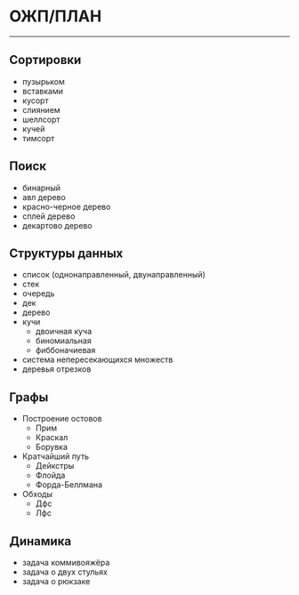 # ОЖП/ПЛАН
---
## Сортировки
+ пузырьком
+ вставками
+ кусорт
+ слиянием
+ шеллсорт
+ кучей
+ тимсорт

## Поиск
+ бинарный
+ авл дерево
+ красно-черное дерево
+ сплей дерево
+ декартово дерево

## Структуры данных
+ список (однонаправленный, двунаправленный)
+ стек
+ очередь
+ дек
+ дерево
+ кучи
  + двоичная куча
  + биномиальная
  + фиббоначиевая
+ система непересекающихся множеств
+ деревья отрезков

## Графы
+ Построение остовов
  + Прим
  + Краскал
  + Борувка
+ Кратчайший путь
  + Дейкстры
  + Флойда
  + Форда-Беллмана
+ Обходы
  + Дфс
  + Лфс

## Динамика
+ задача коммивояжёра
+ задача о двух стульях
+ задача о рюкзаке
